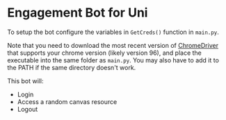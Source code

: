 # Engagement Bot for Uni

To setup the bot configure the variables in `GetCreds()` function in `main.py`.

Note that you need to download the most recent version of [ChromeDriver](https://sites.google.com/a/chromium.org/chromedriver/) that supports your chrome version (likely version 96), and place the executable into the same folder as `main.py`. You may also have to add it to the PATH if the same directory doesn't work.

This bot will:
- Login
- Access a random canvas resource
- Logout
